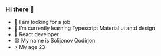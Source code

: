 ### Hi there 👋

- 🔭 I am looking for a job
- 🌱 I’m currently learning Typescript Material ui antd design
- 🤔 React developer
- 😄 My name is Solijonov Qodirjon
- ⚡ My age 23
<!--
**SolijonovDev/SolijonovDev** is a ✨ _special_ ✨ repository because its `README.md` (this file) appears on your GitHub profile.

Here are some ideas to get you started:

- 🔭 I’m currently working on ...
- 🌱 I’m currently learning ...
- 👯 I’m looking to collaborate on ...
- 🤔 I’m looking for help with ...
- 💬 Ask me about ...
- 📫 How to reach me: ...
- 😄 Pronouns: ...
- ⚡ Fun fact: ...
-->

